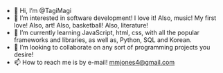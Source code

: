 - 👋 Hi, I’m @TagiMagi
- 👀 I’m interested in software development! I love it! Also, music! My first love! Also, art! Also, basketball! Also, literature! 
- 🌱 I’m currently learning JavaScript, html, css, with all the popular frameworks and libraries, as well as, Python, SQL and Korean.
- 💞️ I’m looking to collaborate on any sort of programming projects you desire! 
- 📫 How to reach me is by e-mail! mmjones4@gmail.com

<!---
TagiMagi/TagiMagi is a ✨ special ✨ repository because its `README.md` (this file) appears on your GitHub profile.
You can click the Preview link to take a look at your changes.
--->

